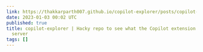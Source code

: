 ```yaml
---
link: https://thakkarparth007.github.io/copilot-explorer/posts/copilot-internals
date: 2023-01-03 00:02 UTC
published: true
title: copilot-explorer | Hacky repo to see what the Copilot extension sends to the
  server
tags: []
---
```



